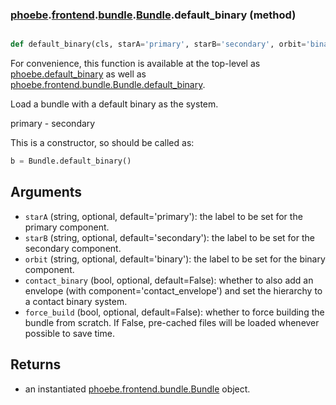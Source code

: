### [phoebe](phoebe.md).[frontend](phoebe.frontend.md).[bundle](phoebe.frontend.bundle.md).[Bundle](phoebe.frontend.bundle.Bundle.md).default_binary (method)


```py

def default_binary(cls, starA='primary', starB='secondary', orbit='binary', contact_binary=False, force_build=False)

```



For convenience, this function is available at the top-level as
[phoebe.default_binary](phoebe.default_binary.md) as well as
[phoebe.frontend.bundle.Bundle.default_binary](phoebe.frontend.bundle.Bundle.default_binary.md).

Load a bundle with a default binary as the system.

primary - secondary

This is a constructor, so should be called as:

```py
b = Bundle.default_binary()
```

Arguments
-----------
* `starA` (string, optional, default='primary'): the label to be set for
    the primary component.
* `starB` (string, optional, default='secondary'): the label to be set for
    the secondary component.
* `orbit` (string, optional, default='binary'): the label to be set for
    the binary component.
* `contact_binary` (bool, optional, default=False): whether to also
    add an envelope (with component='contact_envelope') and set the
    hierarchy to a contact binary system.
* `force_build` (bool, optional, default=False): whether to force building
    the bundle from scratch.  If False, pre-cached files will be loaded
    whenever possible to save time.

Returns
-----------
* an instantiated [phoebe.frontend.bundle.Bundle](phoebe.frontend.bundle.Bundle.md) object.

